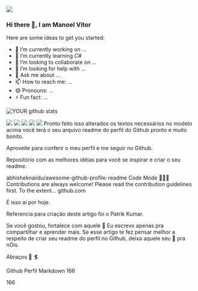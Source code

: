 <img src="https://github.com/pr2tik1/pr2tik1/blob/master/IMAGE-NAME">

### Hi there 👋, I am Manoel Vitor


Here are some ideas to get you started:

- 🔭 I’m currently working on ...
- 🌱 I’m currently learning _C#_
- 👯 I’m looking to collaborate on ...
- 🤔 I’m looking for help with ...
- 💬 Ask me about ...
- 📫 How to reach me: ...
- 😄 Pronouns: ...
- ⚡ Fun fact: ...

![YOUR github stats](https://github-readme-stats.vercel.app/api?username=mvictor10)

[<img src="https://img.shields.io/badge/twitter-%231DA1F2.svg?&style=for-the-badge&logo=twitter&logoColor=white" />](https://twitter.com/USERNAME) [<img src="https://img.shields.io/badge/medium-%2312100E.svg?&style=for-the-badge&logo=medium&logoColor=white" />](https://medium.com/USERNAME)  [<img src="https://img.shields.io/badge/linkedin-%230077B5.svg?&style=for-the-badge&logo=linkedin&logoColor=white" />](https://www.linkedin.com/in/manoelvitorpauferro/) [<img src = "https://img.shields.io/badge/instagram-%23E4405F.svg?&style=for-the-badge&logo=instagram&logoColor=white">](https://www.instagram.com/manoelvitorpauferro/) [<img src = "https://img.shields.io/badge/facebook-%231877F2.svg?&style=for-the-badge&logo=facebook&logoColor=white">](https://www.facebook.com/USERNAME)
Pronto feito isso alterados os textos necessários no modelo acima você terá o seu arquivo readme do perfil do Github pronto e muito bonito.

Aproveite para conferir o meu perfil e me seguir no Github.

Repositório com as melhores idéias para você se inspirar e criar o seu readme.

abhisheknaiidu/awesome-github-profile-readme
Code Mode 👨🏽‍💻 Contributions are always welcome! Please read the contribution guidelines first. To the extent…
github.com

É isso ai por hoje.


Referencia para criação deste artigo foi o Patrik Kumar.

Se você gostou, fortalece com aquele 👏
Eu escrevo apenas pra compartilhar e aprender mais. Se esse artigo te fez pensar melhor a respeito de criar seu readme do perfil no Github, deixa aquele seu 👏 pra nÓis.

Abraços 👊 🏄

Github
Perfil
Markdown
166




166




